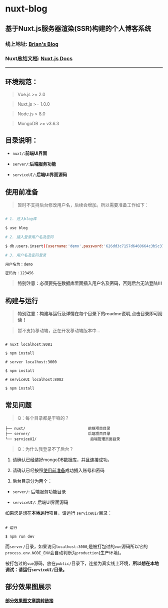 # nuxt-blog

## 基于Nuxt.js服务器渲染(SSR)构建的个人博客系统

### 线上地址: [Brian's Blog](http://www.brianlee.cn)

### Nuxt总结文档: [Nuxt.js Docs](http://docs.brianlee.cn)

------

## 环境规范：

> Vue.js >= 2.0

> Nuxt.js >= 1.0.0

> Node.js > 8.0

> MongoDB >= v3.6.3

## 目录说明：

* `nuxt/`:**前端UI界面**

* `server/`:**后端服务功能**

* `serviceUI/`:**后端UI界面源码**

## 使用前准备

> 暂时不支持后台修改用户名，后续会增加。所以需要准备工作如下：

```bash

# 1. 进入blog库

$ use blog

# 2. 插入登录用户名及密码

$ db.users.insert({username:'demo',password:'626dd3c7157d6460664c3b5c3778c96c'})

# 3. 用户名及密码登录

用户名为：demo

密码为：123456

```

> **特别注意：必须要先在数据库里面插入用户名及密码，否则后台无法登陆!!!**

## 构建与运行

> **特别注意：构建与运行及详情在每个目录下的readme说明,点击目录即可阅读！**

> 暂不支持移动端，正在开发移动端版本中...

```shell

# nuxt localhost:8081

$ npm install

# server localhost:3000

$ npm install

# serviceUI localhost:8082

$ npm install

```

## 常见问题

> Q：每个目录都是干嘛的？

```
├── nuxt/                            前端项目目录
├── server/                          后端项目目录
└── serviceUI/                        后端管理页面目录
```

> Q：为什么我登录不了后台？

1. 请确认已经装好mongoDB数据库，并且连接成功。

2. 请确认已经按照[使用前准备](#使用前准备)成功插入账号和密码

3. 后台目录分为两个：


* `server/`: 后端服务功能目录

* `serviceUI/`: 后端UI界面源码

如果您是想在**本地运行**项目，请运行 `serviceUI/`目录：

```shell

# 运行

$ npm run dev

```

而`server/`目录，如果访问`localhost:3000`,是被打包过的`vue`源码所以它的`process.env.NODE_ENV`会自动判断为`production`(生产环境)。

被打包过的`vue`源码，放在`public/`目录下，连接为真实线上环境，**所以想在本地调试：请运行`serviceUI/`目录。**



## 部分效果图展示

#### [部分效果图文章跳转链接](https://cnodejs.org/topic/5b08e74229e6e510415b24c2)
